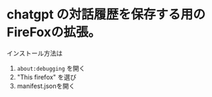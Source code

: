 # chatgpt の対話履歴を保存する用のFireFoxの拡張。

インストール方法は

1. `about:debugging` を開く
2. "This firefox" を選び
3. manifest.jsonを開く


